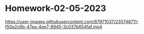 # Homework-02-05-2023


https://user-images.githubusercontent.com/87971037/235748711-f50e2c6b-47ea-4ee7-8945-3c037b654faf.mp4


